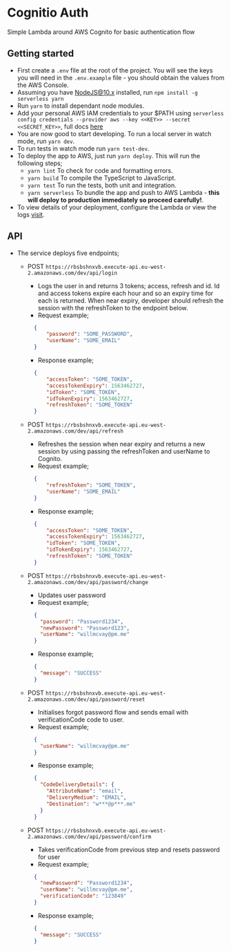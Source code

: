 # Cognitio Auth

Simple Lambda around AWS Cognito for basic authentication flow

## Getting started

- First create a `.env` file at the root of the project. You will see the keys you will need in the `.env.example` file - you should obtain the values from the AWS Console.
- Assuming you have NodeJS@10.x installed, run `npm install -g serverless yarn`
- Run `yarn` to install dependant node modules.
- Add your personal AWS IAM credentials to your $PATH using `serverless config credentials --provider aws --key <<KEY>> --secret <<SECRET_KEY>>`, full docs [here](https://github.com/serverless/serverless/blob/master/docs/providers/aws/guide/credentials.md)
- You are now good to start developing. To run a local server in watch mode, run `yarn dev`.
- To run tests in watch mode run `yarn test-dev`.
- To deploy the app to AWS, just run `yarn deploy`. This will run the following steps;
  - `yarn lint` To check for code and formatting errors.
  - `yarn build` To compile the TypeScript to JavaScript.
  - `yarn test` To run the tests, both unit and integration.
  - `yarn serverless` To bundle the app and push to AWS Lambda - **this will deploy to production immediately so proceed carefully!**.
- To view details of your deployment, configure the Lambda or view the logs [visit](https://eu-west-2.console.aws.amazon.com/lambda/home?region=eu-west-2#/functions/cognito-auth-api-dev-dev-server?tab=graph).

## API

- The service deploys five endpoints;
  - POST `https://rbsbshnxvb.execute-api.eu-west-2.amazonaws.com/dev/api/login`
    - Logs the user in and returns 3 tokens; access, refresh and id. Id and access tokens expire each hour and so an expiry time for each is returned. When near expiry, developer should refresh the session with the refreshToken to the endpoint below.
    - Request example;
    ```JSON
      {
          "password": "SOME_PASSWORD",
          "userName": "SOME_EMAIL"
      }

    ```
    - Response example;
    ```JSON
      {
          "accessToken": "SOME_TOKEN",
          "accessTokenExpiry": 1563462727,
          "idToken": "SOME_TOKEN",
          "idTokenExpiry": 1563462727,
          "refreshToken": "SOME_TOKEN"
      }
    ```
  - POST `https://rbsbshnxvb.execute-api.eu-west-2.amazonaws.com/dev/api/refresh`
    - Refreshes the session when near expiry and returns a new session by using passing the refreshToken and userName to Cognito.
    - Request example;
    ```JSON
      {
          "refreshToken": "SOME_TOKEN",
          "userName": "SOME_EMAIL"
      }
    ```
    - Response example;
    ```JSON
      {
          "accessToken": "SOME_TOKEN",
          "accessTokenExpiry": 1563462727,
          "idToken": "SOME_TOKEN",
          "idTokenExpiry": 1563462727,
          "refreshToken": "SOME_TOKEN"
      }
    ```

  - POST `https://rbsbshnxvb.execute-api.eu-west-2.amazonaws.com/dev/api/password/change`
    - Updates user password
    - Request example;
    ```JSON
      { 
        "password": "Password1234",
        "newPassword": "Password123",
        "userName": "willmcvay@pm.me"
      }

    ```
    - Response example;
    ```JSON
      {
        "message": "SUCCESS"
      }
    ```
  
  - POST `https://rbsbshnxvb.execute-api.eu-west-2.amazonaws.com/dev/api/password/reset`
    - Initialises forgot password flow and sends email with verificationCode code to user.
    - Request example;
    ```JSON
      { 
        "userName": "willmcvay@pm.me"
      }

    ```
    - Response example;
    ```JSON
      {
        "CodeDeliveryDetails": {
          "AttributeName": "email",
          "DeliveryMedium": "EMAIL",
          "Destination": "w***@p***.me"
        }
      }
    ```

  - POST `https://rbsbshnxvb.execute-api.eu-west-2.amazonaws.com/dev/api/password/confirm`
    - Takes verificationCode from previous step and resets password for user
    - Request example;
    ```JSON
      {
        "newPassword": "Password1234",
        "userName": "willmcvay@pm.me",
        "verificationCode": "123849"
      }

    ```
    - Response example;
    ```JSON
      {
        "message": "SUCCESS"
      }
    ```
